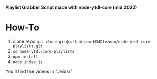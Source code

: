 <h4>Playlist Grabber Script made with node-ytdl-core (mid 2022)</h4>

<h1>How-To</h1>

1. clone repo `git clone git@github.com:H34Dlezman/node-ytdl-core-playlists.git`
2. `cd node-ytdl-core-playlists `
3. `npm install`
4. `node index.js`

<p>You'll find the videos in "./vids/"</p>